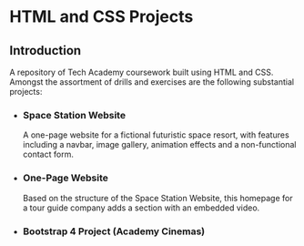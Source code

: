 # HTML and CSS Projects
## Introduction
A repository of Tech Academy coursework built using HTML and CSS. Amongst the assortment of drills and exercises are the following substantial projects:


 - ### Space Station Website
   A one-page website for a fictional futuristic space resort, with features including a navbar, image gallery, animation effects and a non-functional contact form.

 - ### One-Page Website
   Based on the structure of the Space Station Website, this homepage for a tour guide company adds a section with an embedded video.

 - ### Bootstrap 4 Project (Academy Cinemas)

